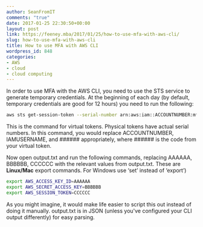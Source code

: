 ```yaml
---
author: SeanFromIT
comments: "true"
date: 2017-01-25 22:30:50+00:00
layout: post
link: https://feeney.mba/2017/01/25/how-to-use-mfa-with-aws-cli/
slug: how-to-use-mfa-with-aws-cli
title: How to use MFA with AWS CLI
wordpress_id: 848
categories:
- AWS
- cloud
- cloud computing
---
```


In order to use MFA with the AWS CLI, you need to use the STS service to generate temporary credentials. At the beginning of each day (by default, temporary credentials are good for 12 hours) you need to run the following:


```bash
aws sts get-session-token --serial-number arn:aws:iam::ACCOUNTNUMBER:mfa/IAMUSERNAME --token-code ###### > output.txt
```




This is the command for virtual tokens. Physical tokens have actual serial numbers. In this command, you would replace ACCOUNTNUMBER, IAMUSERNAME, and ###### appropriately, where ###### is the code from your virtual token.




Now open output.txt and run the following commands, replacing AAAAAA, BBBBBB, CCCCCC with the relevant values from output.txt. These are **Linux/Mac** export commands. For Windows use ‘set’ instead of ‘export’)





```bash
export AWS_ACCESS_KEY_ID=AAAAAA
export AWS_SECRET_ACCESS_KEY=BBBBBB
export AWS_SESSION_TOKEN=CCCCCC
```




As you might imagine, it would make life easier to script this out instead of doing it manually. output.txt is in JSON (unless you've configured your CLI output differently) for easy parsing.
